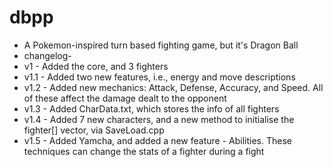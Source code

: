 # dbpp
- A Pokemon-inspired turn based fighting game, but it's Dragon Ball
- changelog-
- v1 - Added the core, and 3 fighters
- v1.1 - Added two new features, i.e., energy and move descriptions
- v1.2 - Added new mechanics: Attack, Defense, Accuracy, and Speed. All of these affect the damage dealt to the opponent
- v1.3 - Added CharData.txt, which stores the info of all fighters
- v1.4 - Added 7 new characters, and a new method to initialise the fighter[] vector, via SaveLoad.cpp
- v1.5 - Added Yamcha, and added a new feature - Abilities. These techniques can change the stats of a fighter during a fight
